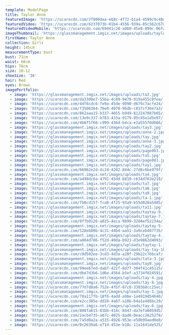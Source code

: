 ```yaml
---
template: ModelPage
title: Taylor Anne
featuredImage: 'https://ucarecdn.com/2f800daa-e68c-4f72-b1a4-4599c9c40d4c/'
featuredVideo: 'https://ucarecdn.com/6237073b-01b4-4556-939a-85c562c67d70/'
featuredVideoMobile: 'https://ucarecdn.com/69441c28-a860-45e8-899c-06fa2a395d55/'
imageThumbnail: 'https://glassmanagement.imgix.net/images/uploads/taylor-anne.jpg'
firstName: Taylor Anne
collection: Girls
height: 145cm
measurementType: bust
bust: 71cm
waist: 66cm
hips: 76cm
size: 10-12
shoeSize: '36'
hair: Red
eyes: Brown
imagePortfolio:
  - image: 'https://glassmanagement.imgix.net/images/uploads/ta2.jpg'
  - image: 'https://ucarecdn.com/da3308e7-556a-4c89-9478-919a455c8fea/'
  - image: 'https://ucarecdn.com/4df8cdc6-fe9a-45de-9990-d679c7acfe24/'
  - image: 'https://ucarecdn.com/f3506364-76e0-4070-96db-c01fcf36e7a3/'
  - image: 'https://ucarecdn.com/862aaa15-b337-4655-b949-812247087b65/'
  - image: 'https://ucarecdn.com/13e9c337-b783-433a-9179-05c45e1d5e97/'
  - image: 'https://ucarecdn.com/4b6f5f68-c999-436d-b4ca-e3a555f0d866/'
  - image: 'https://glassmanagement.imgix.net/images/uploads/tay3.jpg'
  - image: 'https://glassmanagement.imgix.net/images/uploads/anne-2.jpg'
  - image: 'https://glassmanagement.imgix.net/images/uploads/tay.jpg'
  - image: 'https://glassmanagement.imgix.net/images/uploads/anne-3.jpg'
  - image: 'https://glassmanagement.imgix.net/images/uploads/tay2.jpg'
  - image: 'https://glassmanagement.imgix.net/images/uploads/page083.jpg'
  - image: 'https://glassmanagement.imgix.net/images/uploads/ta5.jpg'
  - image: 'https://glassmanagement.imgix.net/images/uploads/page081.jpg'
  - image: 'https://glassmanagement.imgix.net/images/uploads/tay1.jpg'
  - image: 'https://ucarecdn.com/66962e2d-4c24-4202-844c-27d8c6be979f/'
  - image: 'https://glassmanagement.imgix.net/images/uploads/ta4.jpg'
  - image: 'https://ucarecdn.com/a498dc6a-4791-45dd-b810-c634d763e218/'
  - image: 'https://glassmanagement.imgix.net/images/uploads/ta7.jpg'
  - image: 'https://glassmanagement.imgix.net/images/uploads/ta8.jpg'
  - image: 'https://glassmanagement.imgix.net/images/uploads/ta9.jpg'
  - image: 'https://glassmanagement.imgix.net/images/uploads/ta-1.jpg'
  - image: 'https://ucarecdn.com/fb8cd157-fca8-4f25-93a9-b55d828a5485/'
  - image: 'https://glassmanagement.imgix.net/images/uploads/ta11.jpg'
  - image: 'https://glassmanagement.imgix.net/images/uploads/taytay-9.jpg'
  - image: 'https://glassmanagement.imgix.net/images/uploads/taytay-7.jpg'
  - image: 'https://ucarecdn.com/8f7b8126-a025-4eca-9899-3204ef52234a/'
  - image: 'https://glassmanagement.imgix.net/images/uploads/taytay-5-.jpg'
  - image: 'https://ucarecdn.com/528eb00b-4c31-44b4-aa51-3a9ceb407f35/'
  - image: 'https://glassmanagement.imgix.net/images/uploads/taytay-4.jpg'
  - image: 'https://ucarecdn.com/a804d786-f52d-40da-b921-d3e9862d4093/'
  - image: 'https://glassmanagement.imgix.net/images/uploads/taytay-1.jpg'
  - image: 'https://glassmanagement.imgix.net/images/uploads/tay-tay-10.jpg'
  - image: 'https://ucarecdn.com/c0d592ee-3cd3-4d3a-a20f-29b22c7bbcaf/'
  - image: 'https://glassmanagement.imgix.net/images/uploads/tata-3.jpg'
  - image: 'https://glassmanagement.imgix.net/images/uploads/tay8.jpg'
  - image: 'https://ucarecdn.com/99ee67ed-da6f-422f-8d77-304f41c45115/'
  - image: 'https://ucarecdn.com/dbe7d3b6-1d6e-456d-b5ef-a3734f024591/'
  - image: 'https://glassmanagement.imgix.net/images/uploads/tay-4.jpg'
  - image: 'https://glassmanagement.imgix.net/images/uploads/tay-8.jpg'
  - image: 'https://ucarecdn.com/77d7d8a0-752e-4fbf-87c8-3303b8cc25ec/'
  - image: 'https://glassmanagement.imgix.net/images/uploads/tay-1.jpg'
  - image: 'https://ucarecdn.com/78a117fb-18f6-4add-a96e-1a4919d54640/'
  - image: 'https://ucarecdn.com/e2cc305e-dd28-4a87-a10b-64a1e4d6bc29/'
  - image: 'https://glassmanagement.imgix.net/images/uploads/tay-6.jpg'
  - image: 'https://ucarecdn.com/808fa615-83bb-414c-8447-da7efa0059d5/'
  - image: 'https://ucarecdn.com/2acb4735-a67c-4025-8ad6-0eacc26252f8/'
  - image: 'https://ucarecdn.com/7a5d0a2a-a515-4926-953e-e58b99aed0e8/'
  - image: 'https://ucarecdn.com/0c2639a6-e71d-453e-b18c-11a1641de525/'
---
```


